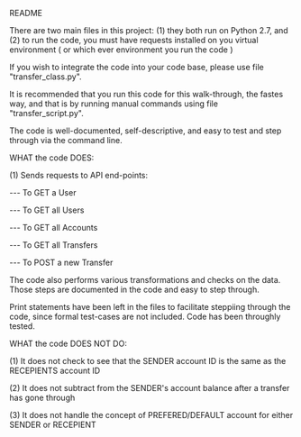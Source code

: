 README

There are two main files in this project:
 (1) they both run on Python 2.7, and 
 (2) to run the code, you must have requests installed on you virtual environment ( or which ever environment you run the code )

 If you wish to integrate the code into your code base, please use file "transfer_class.py". 

 It is recommended that you run this code for this walk-through, the fastes way, and that is by running manual commands using file "transfer_script.py".  

 The code is well-documented, self-descriptive, and easy to test and step through via the command line.

 WHAT the code DOES:

 (1) Sends requests to API end-points:

 --- To GET a User
 
 --- To GET all Users
 
 --- To GET all Accounts
 
 --- To GET all Transfers
 
 --- To POST a new Transfer


The code also performs various transformations and checks on the data.  Those steps are documented in the code and easy to step through. 

Print statements have been left in the files to facilitate steppiing through the code, since formal test-cases are not included.  Code has been throughly tested.  


WHAT the code DOES NOT DO:

(1) It does not check to see that the SENDER account ID is the same as the RECEPIENTS account ID

(2) It does not subtract from the SENDER's account balance after a transfer has gone through

(3) It does not handle the concept of PREFERED/DEFAULT account for either SENDER or RECEPIENT


